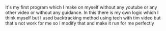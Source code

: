 It's my first program which I make on myself without any youtube or any other video or without any guidance. In this there is my own logic which I think myself but I used backtracking method using tech with tim video but that's not work for me so I modify that and make it run for me perfectly
